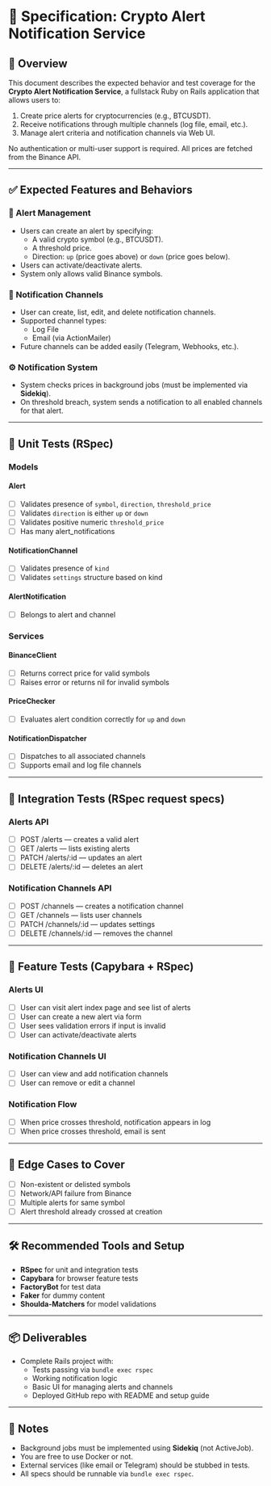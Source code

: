 # 📄 Specification: Crypto Alert Notification Service

## 🧾 Overview
This document describes the expected behavior and test coverage for the **Crypto Alert Notification Service**, a fullstack Ruby on Rails application that allows users to:

1. Create price alerts for cryptocurrencies (e.g., BTCUSDT).
2. Receive notifications through multiple channels (log file, email, etc.).
3. Manage alert criteria and notification channels via Web UI.

No authentication or multi-user support is required. All prices are fetched from the Binance API.

---

## ✅ Expected Features and Behaviors

### 🔔 Alert Management
- Users can create an alert by specifying:
  - A valid crypto symbol (e.g., BTCUSDT).
  - A threshold price.
  - Direction: `up` (price goes above) or `down` (price goes below).
- Users can activate/deactivate alerts.
- System only allows valid Binance symbols.

### 📢 Notification Channels
- User can create, list, edit, and delete notification channels.
- Supported channel types:
  - Log File
  - Email (via ActionMailer)
- Future channels can be added easily (Telegram, Webhooks, etc.).

### ⚙️ Notification System
- System checks prices in background jobs (must be implemented via **Sidekiq**).
- On threshold breach, system sends a notification to all enabled channels for that alert.

---

## 🧪 Unit Tests (RSpec)

### Models
#### Alert
- [ ] Validates presence of `symbol`, `direction`, `threshold_price`
- [ ] Validates `direction` is either `up` or `down`
- [ ] Validates positive numeric `threshold_price`
- [ ] Has many alert_notifications

#### NotificationChannel
- [ ] Validates presence of `kind`
- [ ] Validates `settings` structure based on kind

#### AlertNotification
- [ ] Belongs to alert and channel

### Services
#### BinanceClient
- [ ] Returns correct price for valid symbols
- [ ] Raises error or returns nil for invalid symbols

#### PriceChecker
- [ ] Evaluates alert condition correctly for `up` and `down`

#### NotificationDispatcher
- [ ] Dispatches to all associated channels
- [ ] Supports email and log file channels

---

## 🔗 Integration Tests (RSpec request specs)

### Alerts API
- [ ] POST /alerts — creates a valid alert
- [ ] GET /alerts — lists existing alerts
- [ ] PATCH /alerts/:id — updates an alert
- [ ] DELETE /alerts/:id — deletes an alert

### Notification Channels API
- [ ] POST /channels — creates a notification channel
- [ ] GET /channels — lists user channels
- [ ] PATCH /channels/:id — updates settings
- [ ] DELETE /channels/:id — removes the channel

---

## 🧭 Feature Tests (Capybara + RSpec)

### Alerts UI
- [ ] User can visit alert index page and see list of alerts
- [ ] User can create a new alert via form
- [ ] User sees validation errors if input is invalid
- [ ] User can activate/deactivate alerts

### Notification Channels UI
- [ ] User can view and add notification channels
- [ ] User can remove or edit a channel

### Notification Flow
- [ ] When price crosses threshold, notification appears in log
- [ ] When price crosses threshold, email is sent

---

## 🧪 Edge Cases to Cover
- [ ] Non-existent or delisted symbols
- [ ] Network/API failure from Binance
- [ ] Multiple alerts for same symbol
- [ ] Alert threshold already crossed at creation

---

## 🛠 Recommended Tools and Setup
- **RSpec** for unit and integration tests
- **Capybara** for browser feature tests
- **FactoryBot** for test data
- **Faker** for dummy content
- **Shoulda-Matchers** for model validations

---

## 📦 Deliverables
- Complete Rails project with:
  - Tests passing via `bundle exec rspec`
  - Working notification logic
  - Basic UI for managing alerts and channels
  - Deployed GitHub repo with README and setup guide

---

## 🚧 Notes
- Background jobs must be implemented using **Sidekiq** (not ActiveJob).
- You are free to use Docker or not.
- External services (like email or Telegram) should be stubbed in tests.
- All specs should be runnable via `bundle exec rspec`.

